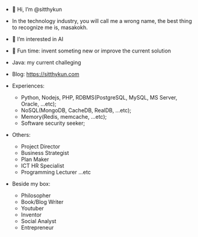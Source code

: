 - 👋 Hi, I’m @sitthykun
- In the technology industry, you will call me a wrong name, the best thing to recognize me is, masakokh.
- 👀 I’m interested in AI
- 🌱 Fun time: invent someting new or improve the current solution
- Java: my current challeging
- Blog: https://sitthykun.com
- Experiences:
  - Python, Nodejs, PHP, RDBMS(PostgreSQL, MySQL, MS Server, Oracle, ...etc);
  - NoSQL(MongoDB, CacheDB, RealDB, ...etc);
  - Memory(Redis, memcache, ...etc);
  - Software security seeker;
- Others:
  - Project Director
  - Business Strategist
  - Plan Maker
  - ICT HR Specialist
  - Programming Lecturer ...etc

- Beside my box:
  - Philosopher
  - Book/Blog Writer
  - Youtuber
  - Inventor
  - Social Analyst 
  - Entrepreneur

<!---
sitthykun/sitthykun is a ✨ special ✨ repository because its `README.md` (this file) appears on your GitHub profile.
You can click the Preview link to take a look at your changes.
--->

